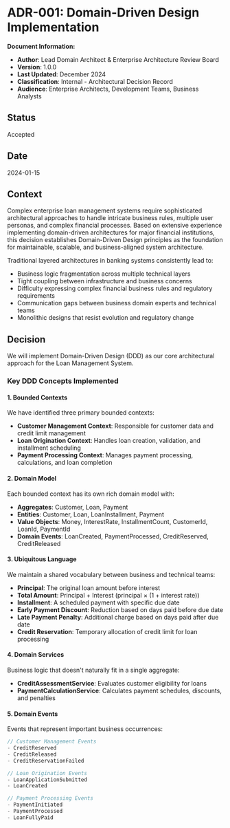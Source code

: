 # ADR-001: Domain-Driven Design Implementation

**Document Information:**
- **Author**: Lead Domain Architect & Enterprise Architecture Review Board
- **Version**: 1.0.0
- **Last Updated**: December 2024
- **Classification**: Internal - Architectural Decision Record
- **Audience**: Enterprise Architects, Development Teams, Business Analysts

## Status
Accepted

## Date
2024-01-15

## Context

Complex enterprise loan management systems require sophisticated architectural approaches to handle intricate business rules, multiple user personas, and complex financial processes. Based on extensive experience implementing domain-driven architectures for major financial institutions, this decision establishes Domain-Driven Design principles as the foundation for maintainable, scalable, and business-aligned system architecture.

Traditional layered architectures in banking systems consistently lead to:
- Business logic fragmentation across multiple technical layers
- Tight coupling between infrastructure and business concerns
- Difficulty expressing complex financial business rules and regulatory requirements
- Communication gaps between business domain experts and technical teams
- Monolithic designs that resist evolution and regulatory change

## Decision

We will implement Domain-Driven Design (DDD) as our core architectural approach for the Loan Management System.

### Key DDD Concepts Implemented

#### 1. Bounded Contexts
We have identified three primary bounded contexts:

- **Customer Management Context**: Responsible for customer data and credit limit management
- **Loan Origination Context**: Handles loan creation, validation, and installment scheduling
- **Payment Processing Context**: Manages payment processing, calculations, and loan completion

#### 2. Domain Model
Each bounded context has its own rich domain model with:

- **Aggregates**: Customer, Loan, Payment
- **Entities**: Customer, Loan, LoanInstallment, Payment
- **Value Objects**: Money, InterestRate, InstallmentCount, CustomerId, LoanId, PaymentId
- **Domain Events**: LoanCreated, PaymentProcessed, CreditReserved, CreditReleased

#### 3. Ubiquitous Language
We maintain a shared vocabulary between business and technical teams:

- **Principal**: The original loan amount before interest
- **Total Amount**: Principal + Interest (principal × (1 + interest rate))
- **Installment**: A scheduled payment with specific due date
- **Early Payment Discount**: Reduction based on days paid before due date
- **Late Payment Penalty**: Additional charge based on days paid after due date
- **Credit Reservation**: Temporary allocation of credit limit for loan processing

#### 4. Domain Services
Business logic that doesn't naturally fit in a single aggregate:

- **CreditAssessmentService**: Evaluates customer eligibility for loans
- **PaymentCalculationService**: Calculates payment schedules, discounts, and penalties

#### 5. Domain Events
Events that represent important business occurrences:

```java
// Customer Management Events
- CreditReserved
- CreditReleased
- CreditReservationFailed

// Loan Origination Events
- LoanApplicationSubmitted
- LoanCreated

// Payment Processing Events
- PaymentInitiated
- PaymentProcessed
- LoanFullyPaid
